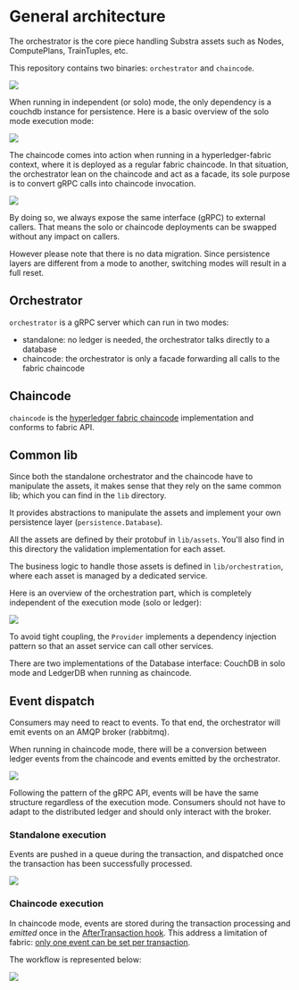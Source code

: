 # General architecture

The orchestrator is the core piece handling Substra assets such as Nodes, ComputePlans, TrainTuples, etc.

This repository contains two binaries: `orchestrator` and `chaincode`.

![](./schemas/archi.png)

When running in independent (or solo) mode, the only dependency is a couchdb instance for persistence.
Here is a basic overview of the solo mode execution mode:

![](./schemas/solo.png)

The chaincode comes into action when running in a hyperledger-fabric context,
where it is deployed as a regular fabric chaincode.
In that situation, the orchestrator lean on the chaincode and act as a facade,
its sole purpose is to convert gRPC calls into chaincode invocation.

![](./schemas/chaincode.png)

By doing so, we always expose the same interface (gRPC) to external callers.
That means the solo or chaincode deployments can be swapped without any impact on callers.

However please note that there is no data migration.
Since persistence layers are different from a mode to another,
switching modes will result in a full reset.

## Orchestrator

`orchestrator` is a gRPC server which can run in two modes:
- standalone: no ledger is needed, the orchestrator talks directly to a database
- chaincode: the orchestrator is only a facade forwarding all calls to the fabric chaincode

## Chaincode

`chaincode` is the [hyperledger fabric chaincode](https://hyperledger-fabric.readthedocs.io/en/release-2.2/chaincode4ade.html#writing-your-first-chaincode) implementation and conforms to fabric API.

## Common lib

Since both the standalone orchestrator and the chaincode have to manipulate the assets,
it makes sense that they rely on the same common lib; which you can find in the `lib` directory.

It provides abstractions to manipulate the assets and implement your own persistence layer (`persistence.Database`).

All the assets are defined by their protobuf in `lib/assets`.
You'll also find in this directory the validation implementation for each asset.

The business logic to handle those assets is defined in `lib/orchestration`,
where each asset is managed by a dedicated service.

Here is an overview of the orchestration part, which is completely independent of the execution mode (solo or ledger):

![](./schemas/orchestration.png)

To avoid tight coupling, the `Provider` implements a dependency injection pattern
so that an asset service can call other services.

There are two implementations of the Database interface:
CouchDB in solo mode and LedgerDB when running as chaincode.

## Event dispatch

Consumers may need to react to events.
To that end, the orchestrator will emit events on an AMQP broker (rabbitmq).

When running in chaincode mode, there will be a conversion between ledger events from the chaincode
and events emitted by the orchestrator.

![](./schemas/events.png)

Following the pattern of the gRPC API, events will be have the same structure regardless of the execution mode.
Consumers should not have to adapt to the distributed ledger and should only interact with the broker.

### Standalone execution

Events are pushed in a queue during the transaction, and dispatched once the transaction has been successfully processed.

![](./schemas/event-dispatch-standalone.png)

### Chaincode execution

In chaincode mode, events are stored during the transaction processing and _emitted_ once
in the [AfterTransaction hook](https://github.com/hyperledger/fabric-contract-api-go/blob/master/tutorials/using-advanced-features.md#transaction-hooks).
This address a limitation of fabric: [only one event can be set per transaction](https://github.com/hyperledger/fabric-chaincode-go/blob/f8ef75b1771978c17ed56e52b5bfc22d4bdae5e3/shim/interfaces.go#L344-L350).

The workflow is represented below:

![](./schemas/event-dispatch-standalone.png)
